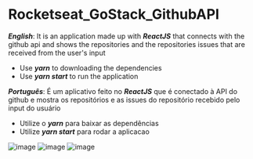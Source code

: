 # Rocketseat_GoStack_GithubAPI

***English***: It is an application made up with ***ReactJS*** that connects with the github api and shows the repositories and the repositories issues that are received from the user's input

- Use ***yarn*** to downloading the dependencies
- Use ***yarn start*** to run the application


***Português***:  É um aplicativo feito no ***ReactJS*** que é conectado à API do github e mostra os repositórios e as issues do repositório recebido pelo input do usuário

- Utilize o ***yarn*** para baixar as dependências
- Utilize ***yarn start*** para rodar a aplicacao

![image](https://i.imgur.com/AS1DbRW.png)
![image](https://i.imgur.com/jyODcG4.png)
![image](https://i.imgur.com/NESFlsg.png)
